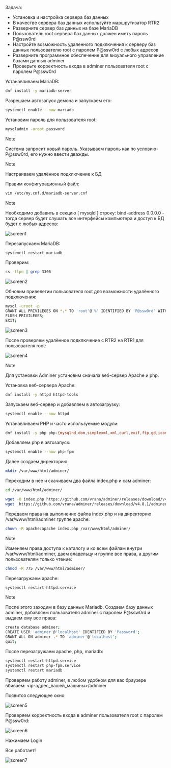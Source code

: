 Задача:
 - Установка и настройка сервера баз данных
 - В качестве сервера баз данных используйте маршрутизатор RTR2
 - Разверните сервер баз данных на базе MariaDB
 - Пользователь root сервера баз данных должен иметь пароль P@ssw0rd
 - Настройте возможность удаленного подключения к серверу баз данных пользователю root с паролем P@ssw0rd с любых адресов
 - Разверните программное обеспечение для визуального управление базами данных adminer
 - Проверьте корректность входа в adminer пользователя root с паролем P@ssw0rd

Устанавливаем MariaDB:

```bash
dnf install -y mariadb-server
```

Разрешаем автозапуск демона и запускаем его:

```bash
systemctl enable --now mariadb
```

Установим пароль для пользователя root:

```bash
mysqladmin -uroot password
```

>[!NOTE]
>Cистема запросит новый пароль. Указываем пароль как по условию- P@ssw0rd, его нужно ввести дважды.

>[!NOTE]
>Настраиваем удалённое подключение к БД

Правим конфигурационный файл:

```bash
vim /etc/my.cnf.d/mariadb-server.cnf
```

>[!NOTE]
>Необходимо добавить в секцию [ mysqld ] строку: bind-address 0.0.0.0 - тогда сервер будет слушать все интерфейсы компьютера и доступ к БД будет с любых адресов:

![screen1](https://github.com/zurabchiks/SPb-RCH2024/blob/main/RedOS/Pic/37.png)

Перезапускаем MariaDB:

```bash
systemctl restart mariadb
```

Проверим:

```bash
ss -tlpn | grep 3306
```

![screen2](https://github.com/zurabchiks/SPb-RCH2024/blob/main/RedOS/Pic/38.png)

Обновим привелегии пользователя root для возможности удалённого подключения:

```bash
mysql -uroot -p
GRANT ALL PRIVILEGES ON *.* TO 'root'@'%' IDENTIFIED BY 'P@ssw0rd' WITH GRANT OPTION;
FLUSH PRIVILEGES;
EXIT;
```

![screen3](https://github.com/zurabchiks/SPb-RCH2024/blob/main/RedOS/Pic/39.png)

После проверяем удалённое подключение с RTR2 на RTR1 для пользователя root:

![screen4](https://github.com/zurabchiks/SPb-RCH2024/blob/main/RedOS/Pic/40.png)

>[!NOTE]
>Для установки Adminer установим сначала веб-сервер Apache и php. 

Установка веб-сервера Apache:

```bash
dnf install -y httpd httpd-tools
```

Запускаем веб-сервер и добавляем в автозагрузку:

```bash
systemctl enable --now httpd
```

Устанавливаем PHP и часто используемые модули:

```bash
dnf install -y php php-{mysqlnd,dom,simplexml,xml,curl,exif,ftp,gd,iconv,json,mbstring,posix}
```

Добавляем php в автозапуск:

```bash
systemctl enable --now php-fpm
```

Далее создаем директорию:

```bash
mkdir /var/www/html/adminer/
```

Переходим в нее и скачиваем два файла index.php и сам adminer:

```bash
cd /var/www/html/adminer/

wget -O index.php https://github.com/vrana/adminer/releases/download/v4.8.1/adminer-4.8.1-en.php
wget  https://github.com/vrana/adminer/releases/download/v4.8.1/adminer-4.8.1-en.php 
```

Передаем правa на выполнение файла index.php и на директорию /var/www/html/adminer группе apache:

```bash
chown -R apache:apache index.php /var/www/html/adminer/
```

>[!NOTE]
>Изменяем права доступа к каталогу и ко всем файлам внутри /var/www/html/adminer, даем владельцу и группе все права, а другим пользователям только чтение:

```bash
chmod -R 775 /var/www/html/adminer/
```

Перезагружаем apache:

```bash
systemctl restart httpd.service
```

>[!NOTE]
>После этого заходим в базу данных Mariadb. Создаем базу данных adminer, добавляем пользователя adminer с паролем P@ssw0rd и выдаем ему все права:

```bash
create database adminer;
CREATE USER 'adminer'@'localhost' IDENTIFIED BY 'Password';
GRANT ALL ON adminer .* TO 'adminer'@'localhost';
quit;
```

После перезагружаем apache, php, mariadb:

```bash
systemctl restart httpd.service
systemctl restart php-fpm.service
systemctl restart mariadb
```

Проверяем работу adminer, в любом удобном для вас браузере вбиваем:
 <ip-адрес_вашей_машины>/adminer

Появится следующее окно:

![screen5](https://github.com/zurabchiks/SPb-RCH2024/blob/main/RedOS/Pic/41.png)

Проверяем корректность входа в adminer пользователя root с паролем P@ssw0rd:

![screen6](https://github.com/zurabchiks/SPb-RCH2024/blob/main/RedOS/Pic/42.png)

Нажимаем Login

Все работает!

![screen7](https://github.com/zurabchiks/SPb-RCH2024/blob/main/RedOS/Pic/43.png)


